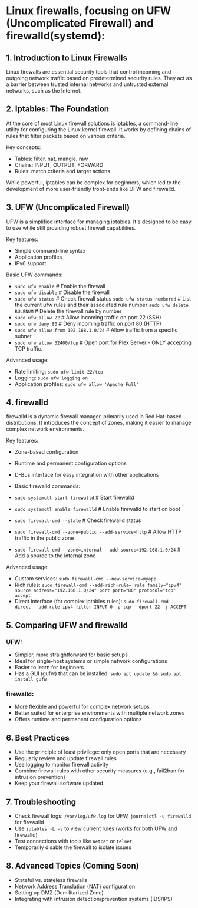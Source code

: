 # Linux firewalls, focusing on UFW (Uncomplicated Firewall) and firewalld(systemd):

## 1. Introduction to Linux Firewalls
Linux firewalls are essential security tools that control incoming and outgoing network traffic based on predetermined security rules. They act as a barrier between trusted internal networks and untrusted external networks, such as the Internet.

## 2. Iptables: The Foundation
At the core of most Linux firewall solutions is iptables, a command-line utility for configuring the Linux kernel firewall. It works by defining chains of rules that filter packets based on various criteria.

Key concepts:
- Tables: filter, nat, mangle, raw
- Chains: INPUT, OUTPUT, FORWARD
- Rules: match criteria and target actions

While powerful, iptables can be complex for beginners, which led to the development of more user-friendly front-ends like UFW and firewalld.

## 3. UFW (Uncomplicated Firewall)

UFW is a simplified interface for managing iptables. It's designed to be easy to use while still providing robust firewall capabilities.

Key features:
- Simple command-line syntax
- Application profiles
- IPv6 support

Basic UFW commands:
- `sudo ufw enable`  # Enable the firewall
- `sudo ufw disable`  # Disable the firewall
- `sudo ufw status`  # Check firewall status
  `sudo ufw status numbered` # List the current ufw rules and their associated rule number
  `sudo ufw delete RULENUM` # Delete the firewall rule by number
- `sudo ufw allow 22`  # Allow incoming traffic on port 22 (SSH)
- `sudo ufw deny 80`  # Deny incoming traffic on port 80 (HTTP)
- `sudo ufw allow from 192.168.1.0/24`  # Allow traffic from a specific subnet
- `sudo ufw allow 32400/tcp` # Open port for Plex Server - ONLY accepting TCP traffic.


Advanced usage:
- Rate limiting: `sudo ufw limit 22/tcp`
- Logging: `sudo ufw logging on`
- Application profiles: `sudo ufw allow 'Apache Full'`

## 4. firewalld

firewalld is a dynamic firewall manager, primarily used in Red Hat-based distributions. It introduces the concept of zones, making it easier to manage complex network environments.

Key features:
- Zone-based configuration
- Runtime and permanent configuration options
- D-Bus interface for easy integration with other applications

- Basic firewalld commands:
- `sudo systemctl start firewalld`  # Start firewalld
- `sudo systemctl enable firewalld`  # Enable firewalld to start on boot
- `sudo firewall-cmd --state`  # Check firewalld status
- `sudo firewall-cmd --zone=public --add-service=http`  # Allow HTTP traffic in the public zone
- `sudo firewall-cmd --zone=internal --add-source=192.168.1.0/24`  # Add a source to the internal zone

Advanced usage:
- Custom services: `sudo firewall-cmd --new-service=myapp`
- Rich rules: `sudo firewall-cmd --add-rich-rule='rule family="ipv4" source address="192.168.1.0/24" port port="80" protocol="tcp" accept'`
- Direct interface (for complex iptables rules): `sudo firewall-cmd --direct --add-rule ipv4 filter INPUT 0 -p tcp --dport 22 -j ACCEPT`

## 5. Comparing UFW and firewalld

### UFW:
- Simpler, more straightforward for basic setups
- Ideal for single-host systems or simple network configurations
- Easier to learn for beginners
- Has a GUI (gufw) that can be installed. `sudo apt update && sudo apt install gufw`

### firewalld:
- More flexible and powerful for complex network setups
- Better suited for enterprise environments with multiple network zones
- Offers runtime and permanent configuration options

## 6. Best Practices
- Use the principle of least privilege: only open ports that are necessary
- Regularly review and update firewall rules
- Use logging to monitor firewall activity
- Combine firewall rules with other security measures (e.g., fail2ban for intrusion prevention)
- Keep your firewall software updated

## 7. Troubleshooting
- Check firewall logs: `/var/log/ufw.log` for UFW, `journalctl -u firewalld` for firewalld
- Use `iptables -L -v` to view current rules (works for both UFW and firewalld)
- Test connections with tools like `netcat` or `telnet`
- Temporarily disable the firewall to isolate issues

## 8. Advanced Topics (Coming Soon)
- Stateful vs. stateless firewalls
- Network Address Translation (NAT) configuration
- Setting up DMZ (Demilitarized Zone)
- Integrating with intrusion detection/prevention systems (IDS/IPS)
